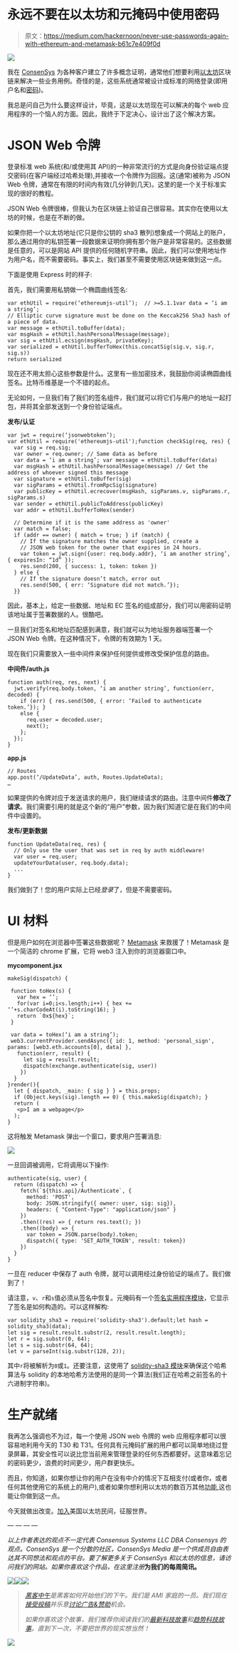 # 永远不要在以太坊和元掩码中使用密码

> 原文：<https://medium.com/hackernoon/never-use-passwords-again-with-ethereum-and-metamask-b61c7e409f0d>

![](img/881467b756d7cd2152a3c3dbc0aadc84.png)

我在 [ConsenSys](https://consensys.net/enterprise/) 为各种客户建立了许多概念证明，通常他们想要利用[以太坊](/@asmiller1989/what-is-ethereum-c82a4b558553)区块链来解决一些业务用例。奇怪的是，这些系统通常被设计成标准的网络登录(即用户名和[密码](https://hackernoon.com/tagged/password))。

我总是问自己为什么要这样设计，毕竟，这是以太坊现在可以解决的每个 web 应用程序的一个恼人的方面。因此，我终于下定决心，设计出了这个解决方案。

# JSON Web 令牌

登录标准 web 系统(和/或使用其 API)的一种非常流行的方式是向身份验证端点提交密码(在客户端经过哈希处理),并接收一个令牌作为回报。这(通常)被称为 JSON Web 令牌，通常在有限的时间内有效(几分钟到几天)。这里的是一个关于标准实现的很好的教程。

JSON Web 令牌很棒，但我认为在区块链上验证自己很容易。其实你在使用以太坊的时候，也是在不断的做。

如果你把一个以太坊地址(它只是你公钥的 sha3 散列)想象成一个网站上的账户，那么通过用你的私钥签署一段数据来证明你拥有那个账户是非常容易的。这些数据是任意的，可以是网站 API 提供的任何随机字符串。因此，我们可以使用地址作为用户名，而不需要密码。事实上，我们甚至不需要使用区块链来做到这一点。

下面是使用 Express 时的样子:

首先，我们需要用私钥做一个椭圆曲线签名:

```
var ethUtil = require(‘ethereumjs-util’);  // >=5.1.1var data = ‘i am a string’;
// Elliptic curve signature must be done on the Keccak256 Sha3 hash of a piece of data.
var message = ethUtil.toBuffer(data);    
var msgHash = ethUtil.hashPersonalMessage(message);    
var sig = ethUtil.ecsign(msgHash, privateKey);    
var serialized = ethUtil.bufferToHex(this.concatSig(sig.v, sig.r, sig.s))    
return serialized
```

现在还不用太担心这些参数是什么。这里有一些加密技术，我鼓励你阅读椭圆曲线签名。比特币维基是一个不错的起点。

无论如何，一旦我们有了我们的签名组件，我们就可以将它们与用户的地址一起打包，并将其全部发送到一个身份验证端点。

**发布/认证**

```
var jwt = require(‘jsonwebtoken’);
var ethUtil = require('ethereumjs-util');function checkSig(req, res) {
  var sig = req.sig;
  var owner = req.owner; // Same data as before
  var data = ‘i am a string’; var message = ethUtil.toBuffer(data)
  var msgHash = ethUtil.hashPersonalMessage(message) // Get the address of whoever signed this message  
  var signature = ethUtil.toBuffer(sig)
  var sigParams = ethUtil.fromRpcSig(signature)
  var publicKey = ethUtil.ecrecover(msgHash, sigParams.v, sigParams.r, sigParams.s)
  var sender = ethUtil.publicToAddress(publicKey)
  var addr = ethUtil.bufferToHex(sender)

  // Determine if it is the same address as 'owner' 
  var match = false;
  if (addr == owner) { match = true; } if (match) {
    // If the signature matches the owner supplied, create a
    // JSON web token for the owner that expires in 24 hours.
    var token = jwt.sign({user: req.body.addr}, ‘i am another string’,  { expiresIn: “1d” });
    res.send(200, { success: 1, token: token })
  } else {
    // If the signature doesn’t match, error out
    res.send(500, { err: ‘Signature did not match.’});
  }}
```

因此，基本上，给定一些数据、地址和 EC 签名的组成部分，我们可以用密码证明该地址属于签署数据的人。很酷吧。

一旦我们对签名和地址匹配感到满意，我们就可以为地址服务器端签署一个 JSON Web 令牌。在这种情况下，令牌的有效期为 1 天。

现在我们只需要放入一些中间件来保护任何提供或修改受保护信息的路由。

**中间件/auth.js**

```
function auth(req, res, next) {
  jwt.verify(req.body.token, ‘i am another string’, function(err, decoded) {
    if (err) { res.send(500, { error: ‘Failed to authenticate token.’}); }
    else {
      req.user = decoded.user;
      next();
    };
  });
}
```

**app.js**

```
// Routes
app.post(‘/UpdateData’, auth, Routes.UpdateData);
…
```

如果提供的令牌对应于发送请求的用户，我们继续请求的路由。注意中间件**修改了请求**。我们需要引用的就是这个新的“用户”参数，因为我们知道它是在我们的中间件中设置的。

**发布/更新数据**

```
function UpdateData(req, res) {
  // Only use the user that was set in req by auth middleware!
  var user = req.user;
  updateYourData(user, req.body.data);
  ...
}
```

我们做到了！您的用户实际上已经*登录*了，但是不需要密码。

# UI 材料

但是用户如何在浏览器中签署这些数据呢？ [Metamask](https://metamask.io/) 来救援了！Metamask 是一个简洁的 chrome 扩展，它将 web3 注入到你的浏览器窗口中。

**mycomponent.jsx**

```
makeSig(dispatch) {

 function toHex(s) {
   var hex = ‘’;
   for(var i=0;i<s.length;i++) { hex += ‘’+s.charCodeAt(i).toString(16); }
   return `0x${hex}`;
 }

 var data = toHex(‘i am a string’);
 web3.currentProvider.sendAsync({ id: 1, method: 'personal_sign', params: [web3.eth.accounts[0], data] },
   function(err, result) {
     let sig = result.result;
     dispatch(exchange.authenticate(sig, user))
    })
  }
}render(){
  let { dispatch, _main: { sig } } = this.props;
  if (Object.keys(sig).length == 0) { this.makeSig(dispatch); }
  return (
   <p>I am a webpage</p>
  );
}
```

这将触发 Metamask 弹出一个窗口，要求用户签署消息:

![](img/45d37eba8b3bc7553dcfd080cdabfda2.png)

一旦回调被调用，它将调用以下操作:

```
authenticate(sig, user) {
  return (dispatch) => {
    fetch(`${this.api}/Authenticate`, {
      method: 'POST',
      body: JSON.stringify({ owner: user, sig: sig}),
      headers: { "Content-Type": "application/json" }
    })
    .then((res) => { return res.text(); })
    .then((body) => {
      var token = JSON.parse(body).token;
      dispatch({ type: 'SET_AUTH_TOKEN', result: token})
    })
  }
}
```

一旦在 reducer 中保存了 auth 令牌，就可以调用经过身份验证的端点了。我们做到了！

请注意，`v`、`r`和`s`值必须从签名中恢复。元掩码有一个[签名实用程序模块](https://github.com/MetaMask/eth-sig-util)，它显示了签名是如何构造的。可以这样解构:

```
var solidity_sha3 = require('solidity-sha3').default;let hash = solidity_sha3(data);
let sig = result.result.substr(2, result.result.length);
let r = sig.substr(0, 64);
let s = sig.substr(64, 64);
let v = parseInt(sig.substr(128, 2));
```

其中`r`将被解析为`0`或`1`。还要注意，这使用了 [solidity-sha3 模块](https://github.com/raineorshine/solidity-sha3)来确保这个哈希算法与 solidity 的本地哈希方法使用的是同一个算法(我们正在哈希之前签名的十六进制字符串)。

# 生产就绪

我再怎么强调也不为过，每一个使用 JSON web 令牌的 web 应用程序都可以很容易地利用今天的 T30 和 T31。任何具有元掩码扩展的用户都可以简单地绕过登录屏幕，其安全性可以说比您当前用来管理登录的任何东西都要好。这意味着忘记的密码更少，浪费的时间更少，用户群更快乐。

而且，你知道，如果你想让你的用户在没有中介的情况下互相支付(或者你，或者任何其他使用它的系统上的用户),或者如果你想利用以太坊的数百万其他[功能](https://github.com/ethereum/wiki/wiki),这也能让你做到这一点。

今天就做出改变。[加入](https://www.reddit.com/r/ethereum/)美国以太坊民间，征服世界。

— — — —

*以上作者表达的观点不一定代表 Consensus Systems LLC DBA Consensys 的观点。ConsenSys 是一个分散的社区，ConsenSys Media 是一个供成员自由表达其不同想法和观点的平台。要了解更多关于 ConsenSys 和以太坊的信息，请访问我们的网站。如果你喜欢这个作品，在这里注册*[](http://consensys.us11.list-manage.com/subscribe?u=947c9b18fc27e0b00fc2ad055&id=257df01285)**为我们的每周简讯。**

*[![](img/50ef4044ecd4e250b5d50f368b775d38.png)](http://bit.ly/HackernoonFB)**[![](img/979d9a46439d5aebbdcdca574e21dc81.png)](https://goo.gl/k7XYbx)**[![](img/2930ba6bd2c12218fdbbf7e02c8746ff.png)](https://goo.gl/4ofytp)*

> *[黑客中午](http://bit.ly/Hackernoon)是黑客如何开始他们的下午。我们是 AMI 家庭的一员。我们现在[接受投稿](http://bit.ly/hackernoonsubmission)并乐意[讨论广告&赞助](mailto:partners@amipublications.com)机会。*
> 
> *如果你喜欢这个故事，我们推荐你阅读我们的[最新科技故事](http://bit.ly/hackernoonlatestt)和[趋势科技故事](https://hackernoon.com/trending)。直到下一次，不要把世界的现实想当然！*

*![](img/be0ca55ba73a573dce11effb2ee80d56.png)*